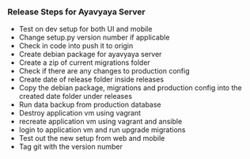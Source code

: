 ### Release Steps for Ayavyaya Server
* Test on dev setup for both UI and mobile
* Change setup.py version number if applicable
* Check in code into push it to origin
* Create debian package for ayavyaya server
* Create a zip of current migrations folder
* Check if there are any changes to production config
* Create date of release folder inside releases
* Copy the debian package, migrations and production config into the created date folder under releases
* Run data backup from production database
* Destroy application vm using vagrant
* recreate application vm using vagrant and ansible
* login to application vm and run upgrade migrations
* Test out the new setup from web and mobile
* Tag git with the version number
